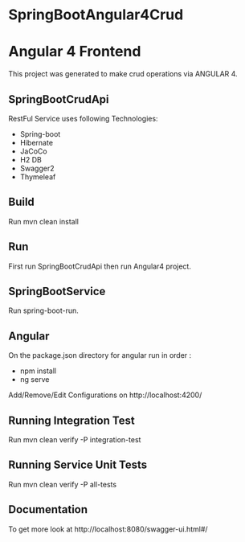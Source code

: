 # SpringBootAngular4Crud


# Angular 4 Frontend

This project was generated to make crud operations via ANGULAR 4.

## SpringBootCrudApi

RestFul Service uses following Technologies:

* Spring-boot
* Hibernate
* JaCoCo
* H2 DB
* Swagger2
* Thymeleaf

## Build

Run mvn clean install

## Run 

First run SpringBootCrudApi then run Angular4 project.

## SpringBootService

Run spring-boot-run.

## Angular
On the package.json directory for angular run in order :

* npm install
* ng serve

Add/Remove/Edit Configurations on http://localhost:4200/

## Running Integration Test

Run mvn clean verify -P integration-test 

## Running Service Unit Tests

Run mvn clean verify -P all-tests

## Documentation

To get more look at http://localhost:8080/swagger-ui.html#/
